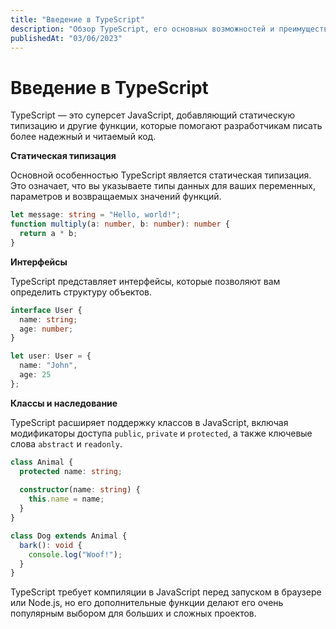 ```yaml
---
title: "Введение в TypeScript"
description: "Обзор TypeScript, его основных возможностей и преимуществ перед обычным JavaScript."
publishedAt: "03/06/2023"
---
```


# Введение в TypeScript

TypeScript — это суперсет JavaScript, добавляющий статическую типизацию и другие функции, которые помогают разработчикам писать более надежный и читаемый код.

**Статическая типизация**

Основной особенностью TypeScript является статическая типизация. Это означает, что вы указываете типы данных для ваших переменных, параметров и возвращаемых значений функций.

```typescript
let message: string = "Hello, world!";
function multiply(a: number, b: number): number {
  return a * b;
}
```

**Интерфейсы**

TypeScript представляет интерфейсы, которые позволяют вам определить структуру объектов.

```typescript
interface User {
  name: string;
  age: number;
}

let user: User = {
  name: "John",
  age: 25
};
```

**Классы и наследование**

TypeScript расширяет поддержку классов в JavaScript, включая модификаторы доступа `public`, `private` и `protected`, а также ключевые слова `abstract` и `readonly`.

```typescript
class Animal {
  protected name: string;
  
  constructor(name: string) {
    this.name = name;
  }
}

class Dog extends Animal {
  bark(): void {
    console.log("Woof!");
  }
}
```

TypeScript требует компиляции в JavaScript перед запуском в браузере или Node.js, но его дополнительные функции делают его очень популярным выбором для больших и сложных проектов.
